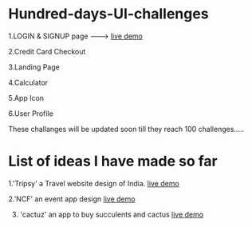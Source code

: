 # Hundred-days-UI-challenges

  1.LOGIN & SIGNUP page ---> <a href="https://xd.adobe.com/view/16f9ad77-b836-4555-b5b3-8cbf76d3ed63-43aa/" > live demo </a>
  
  2.Credit Card Checkout
  
  3.Landing Page
  
  4.Calculator
  
  5.App Icon
  
  
  6.User Profile
  
  These challanges will be updated soon till they reach 100 challenges.....

# List of ideas I have made so far

1.'Tripsy' a Travel website design of India. <a href = "https://xd.adobe.com/view/066a0216-9401-4603-80e8-fd4bca293eef-5339/" > live demo </a>
  
  
2.'NCF' an event app design <a href="https://www.figma.com/proto/Uj7ttwrJqJLIUVCiAfDkSL/NCF-app?node-id=22%3A37&scaling=scale-down&page-id=0%3A1&starting-point-node-       id=22%3A37"> live demo </a>


3. 'cactuz' an app to buy succulents and cactus <a href="https://www.figma.com/proto/ecsZpL09y64WBO2aDrpTTu/Untitled?node-id=1%3A2&scaling=scale-down&page-id=0%3A1&starting-point-node-id=1%3A2">live demo</a>
